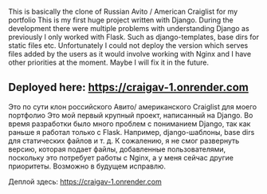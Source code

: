 This is basically the clone of Russian Avito / American Craiglist for my portfolio This is my first huge project written with Django. During the development there were multiple problems with understanding Django as previously I only worked with Flask. Such as django-templates, base dirs for static files etc. Unfortunately I could not deploy the version which serves files added by the users as it would involve working with Nginx and I have other priorities at the moment. Maybe I will fix it in the future.

Deployed here: https://craigav-1.onrender.com
----------------------------------------------------
Это по сути клон российского Авито/ американского Craiglist для моего портфолио Это мой первый крупный проект, написанный на Django. Во время разработки было много проблем с пониманием Django, так как раньше я работал только с Flask. Например, django-шаблоны, base dirs для статических файлов и т. д. К сожалению, я не смог развернуть версию, которая подает файлы, добавленные пользователями, поскольку это потребует работы с Nginx, а у меня сейчас другие приоритеты. Возможно в будущем исправлю.

Деплой здесь: https://craigav-1.onrender.com
